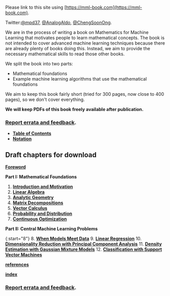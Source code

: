 ---
---

Please link to this site using [https://mml-book.com](https://mml-book.com).

Twitter:[@mpd37](https://twitter.com/mpd37), [@AnalogAldo](https://twitter.com/analogaldo), [@ChengSoonOng](https://twitter.com/ChengSoonOng).

We are in the process of writing a book on Mathematics for Machine Learning that motivates people to learn mathematical concepts. The book is not intended to cover advanced machine learning techniques because there are already plenty of books doing this. Instead, we aim to provide the necessary mathematical skills to read those other books.

We split the book into two parts:

* Mathematical foundations
* Example machine learning algorithms that use the mathematical foundations

We aim to keep this book fairly short (tried for 300 pages, now close to 400 pages),
so we don't cover everything.

**We will keep PDFs of this book freely available after publication.**

### [Report errata and feedback](https://github.com/mml-book/mml-book.github.io/issues).

* [**Table of Contents**](/mml-book.github.io/book/toc.pdf)
* [**Notation**](/mml-book.github.io/book/notation.pdf)

##  Draft chapters for download

[**Foreword**](/mml-book.github.io/book/foreword.pdf)

**Part I: Mathematical Foundations**  

1. [**Introduction and Motivation**](/mml-book.github.io/book/chapter01.pdf)
2. [**Linear Algebra**](/mml-book.github.io/book/chapter02.pdf)
3. [**Analytic Geometry**](/mml-book.github.io/book/chapter03.pdf)
4. [**Matrix Decompositions**](/mml-book.github.io/book/chapter04.pdf)
5. [**Vector Calculus**](/mml-book.github.io/book/chapter05.pdf)
6. [**Probability and Distribution**](/mml-book.github.io/book/chapter06.pdf)
7. [**Continuous Optimization**](/mml-book.github.io/book/chapter07.pdf)

**Part II: Central Machine Learning Problems**  

{:start="8"}
8. [**When Models Meet Data**](/mml-book.github.io/book/chapter08.pdf)
9. [**Linear Regression**](/mml-book.github.io/book/chapter09.pdf)
10. [**Dimensionality Reduction with Principal Component Analysis**](/mml-book.github.io/book/chapter10.pdf)
11. [**Density Estimation with Gaussian Mixture Models**](/mml-book.github.io/book/chapter11.pdf)
12. [**Classification with Support Vector Machines**](/mml-book.github.io/book/chapter12.pdf)

[**references**](/mml-book.github.io/book/references.pdf)

[**index**](/mml-book.github.io/book/index.pdf)


### [Report errata and feedback](https://github.com/mml-book/mml-book.github.io/issues).
